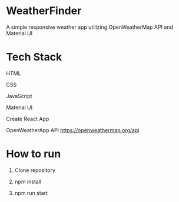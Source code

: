 # WeatherFinder
A simple responsive weather app utilizing OpenWeatherMap API and Material UI

# Tech Stack

HTML

CSS

JavaScript

Material UI

Create React App

OpenWeatherApp API https://openweathermap.org/api

# How to run

1. Clone repository

2. npm install

3. npm run start
